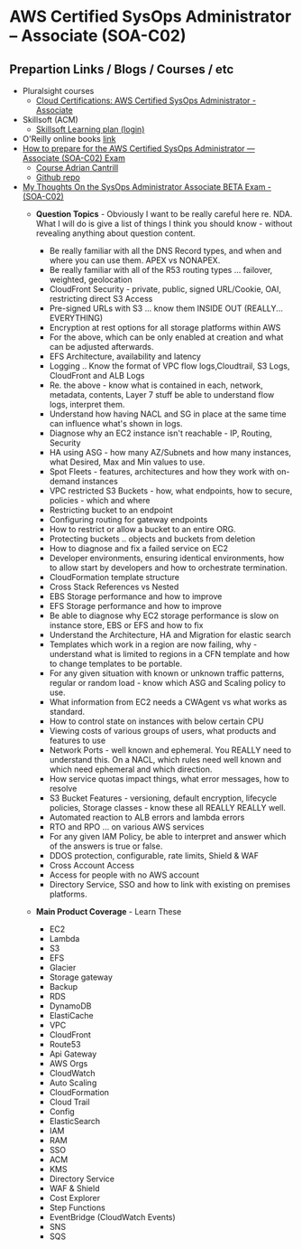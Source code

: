 # AWS Certified SysOps Administrator – Associate (SOA-C02)

## Prepartion Links / Blogs / Courses / etc

* Pluralsight courses
  * [Cloud Certifications: AWS Certified SysOps Administrator - Associate](https://www.pluralsight.com/guides/cloud-certifications:-aws-certified-sysops-administrator-associate)
* Skillsoft (ACM)
  * [Skillsoft Learning plan (login)](https://acm.skillport.com/skillportfe/main.action#learningplan/assigned)
* O'Reilly online books [link](https://learning.acm.org/e-learning/oreilly)
* [How to prepare for the AWS Certified SysOps Administrator — Associate (SOA-C02) Exam](https://adriancantrill.medium.com/how-to-prepare-for-the-upcoming-aws-certified-sysops-administrator-associate-soa-c02-exam-3045b143cb5c)
  * [Course Adrian Cantrill](https://learn.cantrill.io/p/aws-certified-sysops-administrator-associate)
  * [Github repo](https://github.com/acantril/aws-sysops-associate)
* [My Thoughts On the SysOps Administrator Associate BETA Exam - (SOA-C02)](https://www.reddit.com/r/AWSCertifications/comments/lkvcrp/my_thoughts_on_the_sysops_administrator_associate/)
  * **Question Topics** - Obviously I want to be really careful here re. NDA. What I will do is give a list of things I think you should know - without revealing anything about question content.
    * Be really familiar with all the DNS Record types, and when and where you can use them. APEX vs NONAPEX.
    * Be really familiar with all of the R53 routing types ... failover, weighted, geolocation
    * CloudFront Security - private, public, signed URL/Cookie, OAI, restricting direct S3 Access
    * Pre-signed URLs with S3 ... know them INSIDE OUT (REALLY... EVERYTHING)
    * Encryption at rest options for all storage platforms within AWS
    * For the above, which can be only enabled at creation and what can be adjusted afterwards.
    * EFS Architecture, availability and latency
    * Logging .. Know the format of VPC flow logs,Cloudtrail, S3 Logs, CloudFront and ALB Logs
    * Re. the above - know what is contained in each, network, metadata, contents, Layer 7 stuff be able to understand flow logs, interpret them.
    * Understand how having NACL and SG in place at the same time can influence what's shown in logs.
    * Diagnose why an EC2 instance isn't reachable - IP, Routing, Security
    * HA using ASG - how many AZ/Subnets and how many instances, what Desired, Max and Min values to use.
    * Spot Fleets - features, architectures and how they work with on-demand instances
    * VPC restricted S3 Buckets - how, what endpoints, how to secure, policies - which and where
    * Restricting bucket to an endpoint
    * Configuring routing for gateway endpoints
    * How to restrict or allow a bucket to an entire ORG.
    * Protecting buckets .. objects and buckets from deletion
    * How to diagnose and fix a failed service on EC2
    * Developer environments, ensuring identical environments, how to allow start by developers and how to orchestrate termination.
    * CloudFormation template structure
    * Cross Stack References vs Nested
    * EBS Storage performance and how to improve
    * EFS Storage performance and how to improve
    * Be able to diagnose why EC2 storage performance is slow on instance store, EBS or EFS and how to fix
    * Understand the Architecture, HA and Migration for elastic search
    * Templates which work in a region are now failing, why - understand what is limited to regions in a CFN template and how to change templates to be portable.
    * For any given situation with known or unknown traffic patterns, regular or random load - know which ASG and Scaling policy to use.
    * What information from EC2 needs a CWAgent vs what works as standard.
    * How to control state on instances with below certain CPU
    * Viewing costs of various groups of users, what products and features to use
    * Network Ports - well known and ephemeral. You REALLY need to understand this. On a NACL, which rules need well known and which need ephemeral and which direction.
    * How service quotas impact things, what error messages, how to resolve
    * S3 Bucket Features - versioning, default encryption, lifecycle policies, Storage classes - know these all REALLY REALLY well.
    * Automated reaction to ALB errors and lambda errors
    * RTO and RPO ... on various AWS services
    * For any given IAM Policy, be able to interpret and answer which of the answers is true or false.
    * DDOS protection, configurable, rate limits, Shield & WAF
    * Cross Account Access
    * Access for people with no AWS account
    * Directory Service, SSO and how to link with existing on premises platforms.

  * **Main Product Coverage** - Learn These
    * EC2
    * Lambda
    * S3
    * EFS
    * Glacier
    * Storage gateway
    * Backup
    * RDS
    * DynamoDB
    * ElastiCache
    * VPC
    * CloudFront
    * Route53
    * Api Gateway
    * AWS Orgs
    * CloudWatch
    * Auto Scaling
    * CloudFormation
    * Cloud Trail
    * Config
    * ElasticSearch
    * IAM
    * RAM
    * SSO
    * ACM
    * KMS
    * Directory Service
    * WAF & Shield
    * Cost Explorer
    * Step Functions
    * EventBridge (CloudWatch Events)
    * SNS
    * SQS
